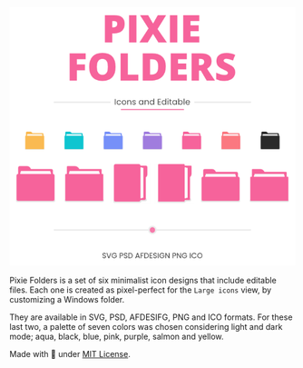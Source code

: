 <p align="center"><picture><img alt="Image to Ico" src="assets/Preview-Page.png"/></picture></p>

Pixie Folders is a set of six minimalist icon designs that include editable files. Each one is created as pixel-perfect for the `Large icons` view, by customizing a Windows folder.

They are available in SVG, PSD, AFDESIFG, PNG and ICO formats. For these last two, a palette of seven colors was chosen considering light and dark mode; aqua, black, blue, pink, purple, salmon and yellow.

Made with 🩷 under [MIT License](https://github.com/genesistoxical/pixie-folders/blob/master/LICENSE).